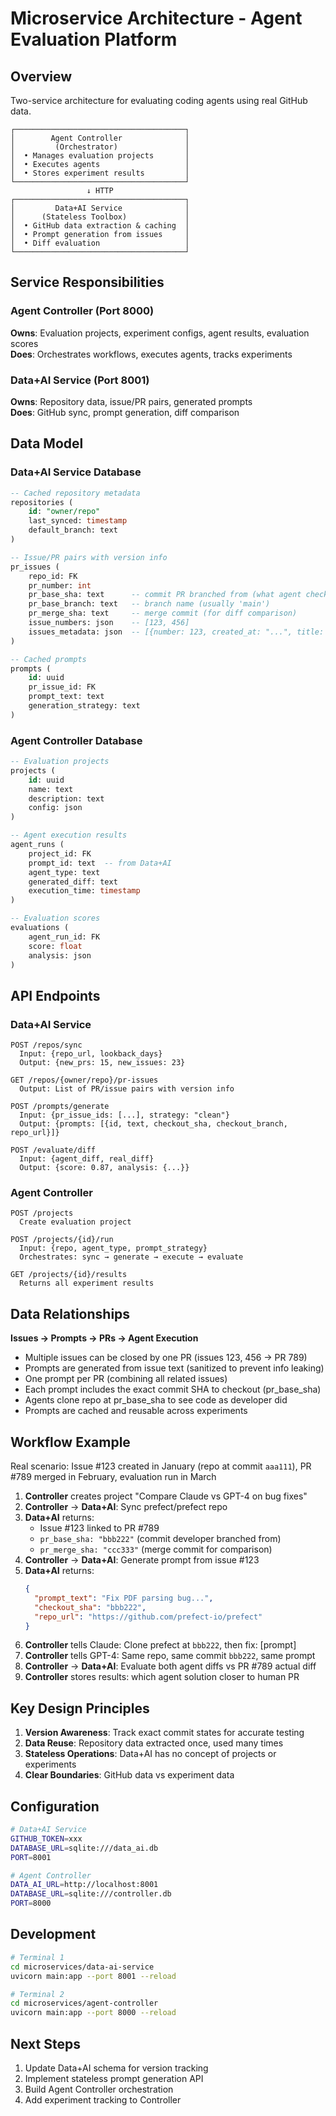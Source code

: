 # Microservice Architecture - Agent Evaluation Platform

## Overview

Two-service architecture for evaluating coding agents using real GitHub data.

```
┌──────────────────────────────────────┐
│        Agent Controller              │
│         (Orchestrator)               │
│  • Manages evaluation projects       │
│  • Executes agents                   │
│  • Stores experiment results         │
└──────────────────────────────────────┘
                 ↓ HTTP
┌──────────────────────────────────────┐
│         Data+AI Service              │
│      (Stateless Toolbox)             │
│  • GitHub data extraction & caching  │
│  • Prompt generation from issues     │
│  • Diff evaluation                   │
└──────────────────────────────────────┘
```

## Service Responsibilities

### Agent Controller (Port 8000)
**Owns**: Evaluation projects, experiment configs, agent results, evaluation scores  
**Does**: Orchestrates workflows, executes agents, tracks experiments

### Data+AI Service (Port 8001)
**Owns**: Repository data, issue/PR pairs, generated prompts  
**Does**: GitHub sync, prompt generation, diff comparison

## Data Model

### Data+AI Service Database

```sql
-- Cached repository metadata
repositories (
    id: "owner/repo"
    last_synced: timestamp
    default_branch: text
)

-- Issue/PR pairs with version info
pr_issues (
    repo_id: FK
    pr_number: int
    pr_base_sha: text      -- commit PR branched from (what agent checks out)
    pr_base_branch: text   -- branch name (usually 'main')
    pr_merge_sha: text     -- merge commit (for diff comparison)
    issue_numbers: json    -- [123, 456]
    issues_metadata: json  -- [{number: 123, created_at: "...", title: "..."}, ...]
)

-- Cached prompts
prompts (
    id: uuid
    pr_issue_id: FK
    prompt_text: text
    generation_strategy: text
)
```

### Agent Controller Database

```sql
-- Evaluation projects
projects (
    id: uuid
    name: text
    description: text
    config: json
)

-- Agent execution results
agent_runs (
    project_id: FK
    prompt_id: text  -- from Data+AI
    agent_type: text
    generated_diff: text
    execution_time: timestamp
)

-- Evaluation scores
evaluations (
    agent_run_id: FK
    score: float
    analysis: json
)
```

## API Endpoints

### Data+AI Service

```
POST /repos/sync
  Input: {repo_url, lookback_days}
  Output: {new_prs: 15, new_issues: 23}

GET /repos/{owner/repo}/pr-issues
  Output: List of PR/issue pairs with version info

POST /prompts/generate
  Input: {pr_issue_ids: [...], strategy: "clean"}
  Output: {prompts: [{id, text, checkout_sha, checkout_branch, repo_url}]}

POST /evaluate/diff
  Input: {agent_diff, real_diff}
  Output: {score: 0.87, analysis: {...}}
```

### Agent Controller

```
POST /projects
  Create evaluation project

POST /projects/{id}/run
  Input: {repo, agent_type, prompt_strategy}
  Orchestrates: sync → generate → execute → evaluate

GET /projects/{id}/results
  Returns all experiment results
```

## Data Relationships

**Issues → Prompts → PRs → Agent Execution**
- Multiple issues can be closed by one PR (issues 123, 456 → PR 789)
- Prompts are generated from issue text (sanitized to prevent info leaking)
- One prompt per PR (combining all related issues)
- Each prompt includes the exact commit SHA to checkout (pr_base_sha)
- Agents clone repo at pr_base_sha to see code as developer did
- Prompts are cached and reusable across experiments

## Workflow Example

Real scenario: Issue #123 created in January (repo at commit `aaa111`), PR #789 merged in February, evaluation run in March

1. **Controller** creates project "Compare Claude vs GPT-4 on bug fixes"
2. **Controller** → **Data+AI**: Sync prefect/prefect repo
3. **Data+AI** returns:
   - Issue #123 linked to PR #789
   - `pr_base_sha: "bbb222"` (commit developer branched from)
   - `pr_merge_sha: "ccc333"` (merge commit for comparison)
4. **Controller** → **Data+AI**: Generate prompt from issue #123
5. **Data+AI** returns:
   ```json
   {
     "prompt_text": "Fix PDF parsing bug...",
     "checkout_sha": "bbb222",
     "repo_url": "https://github.com/prefect-io/prefect"
   }
   ```
6. **Controller** tells Claude: Clone prefect at `bbb222`, then fix: [prompt]
7. **Controller** tells GPT-4: Same repo, same commit `bbb222`, same prompt
8. **Controller** → **Data+AI**: Evaluate both agent diffs vs PR #789 actual diff
9. **Controller** stores results: which agent solution closer to human PR

## Key Design Principles

1. **Version Awareness**: Track exact commit states for accurate testing
2. **Data Reuse**: Repository data extracted once, used many times
3. **Stateless Operations**: Data+AI has no concept of projects or experiments
4. **Clear Boundaries**: GitHub data vs experiment data

## Configuration

```bash
# Data+AI Service
GITHUB_TOKEN=xxx
DATABASE_URL=sqlite:///data_ai.db
PORT=8001

# Agent Controller
DATA_AI_URL=http://localhost:8001
DATABASE_URL=sqlite:///controller.db
PORT=8000
```

## Development

```bash
# Terminal 1
cd microservices/data-ai-service
uvicorn main:app --port 8001 --reload

# Terminal 2
cd microservices/agent-controller
uvicorn main:app --port 8000 --reload
```

## Next Steps

1. Update Data+AI schema for version tracking
2. Implement stateless prompt generation API
3. Build Agent Controller orchestration
4. Add experiment tracking to Controller